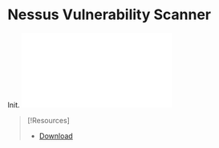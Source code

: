 
# Nessus Vulnerability Scanner
Init.
![Notes on Nikto CLI tool](nested-repos/PNPT-study-guide/PEH/scanning-enumeration/nessus-vuln-scanning.md)


> [!Resources]
> - [Download](https://www.tenable.com/downloads/nessus?loginAttempted=true)

